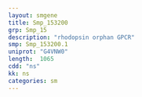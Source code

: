 ```yaml
---
layout: smgene
title: Smp_153200
grp: Smp_15
description: "rhodopsin orphan GPCR"
smp: Smp_153200.1
uniprot: "G4VNW0"
length:  1065
cdd: "ns"
kk: ns
categories: sm
---
```

